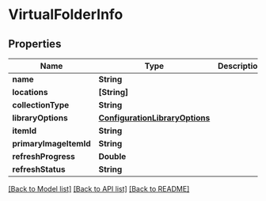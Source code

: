 # VirtualFolderInfo

## Properties
Name | Type | Description | Notes
------------ | ------------- | ------------- | -------------
**name** | **String** |  | [optional] 
**locations** | **[String]** |  | [optional] 
**collectionType** | **String** |  | [optional] 
**libraryOptions** | [**ConfigurationLibraryOptions**](ConfigurationLibraryOptions.md) |  | [optional] 
**itemId** | **String** |  | [optional] 
**primaryImageItemId** | **String** |  | [optional] 
**refreshProgress** | **Double** |  | [optional] 
**refreshStatus** | **String** |  | [optional] 

[[Back to Model list]](../README.md#documentation-for-models) [[Back to API list]](../README.md#documentation-for-api-endpoints) [[Back to README]](../README.md)


